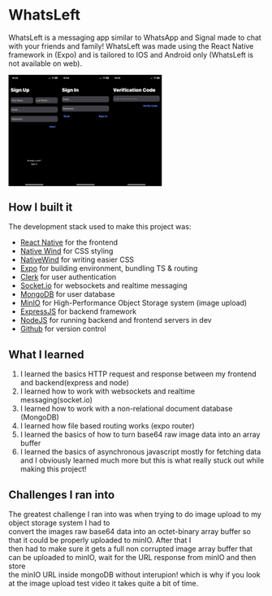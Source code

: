 # WhatsLeft
WhatsLeft is a messaging app similar to WhatsApp and Signal made to chat with your friends and family! WhatsLeft was made using the React Native framework in (Expo) and is tailored to IOS and Android only (WhatsLeft is not available on web).
<div style="display: flex; flex-direction: row">
  <img src='images/img2.JPG' height="50%" width="20%" />
  <img src='images/img1.JPG' height="50%" width="20%" />
  <img src='images/img3.JPG' height="50%" width="20%" />
</div>

## How I built it
The development stack used to make this project was:

* [React Native](https://reactnative.dev/) for the frontend <br>
* [Native Wind](https://www.nativewind.dev/) for CSS styling<br>
* [NativeWind](https://www.nativewind.dev/) for writing easier CSS<br>
* [Expo](https://expo.dev/) for building environment, bundling TS & routing<br>
* [Clerk](https://clerk.com/) for user authentication<br>
* [Socket.io](https://socket.io/) for websockets and realtime messaging<br>
* [MongoDB](https://www.mongodb.com/) for user database<br>
* [MinIO](https://min.io/) for High-Performance Object Storage system (image upload)<br>
* [ExpressJS](https://expressjs.com/) for backend framework<br>
* [NodeJS](https://nodejs.org/en) for running backend and frontend servers in dev<br>
* [Github](https://github.com/) for version control<br>

## What I learned
1. I learned the basics HTTP request and response between my frontend and backend(express and node)<br>
2. I learned how to work with websockets and realtime messaging(socket.io)<br>
3. I learned how to work with a non-relational document database (MongoDB)<br>
4. I learned how file based routing works (expo router)<br>
5. I learned the basics of how to turn base64 raw image data into an array buffer<br>
6. I learned the basics of asynchronous javascript mostly for fetching data<br>
and I obviously learned much more but this is what really stuck out while making this project!

## Challenges I ran into
The greatest challenge I ran into was when trying to do image upload to my object storage system I had to<br>
convert the images raw base64 data into an octet-binary array buffer so that it could be properly uploaded to minIO. After that I<br>
then had to make sure it gets a full non corrupted image array buffer that can be uploaded to minIO, wait for the URL response from minIO and then store<br>
the minIO URL inside mongoDB without interupion! which is why if you look at the image upload test video it takes quite a bit of time.
